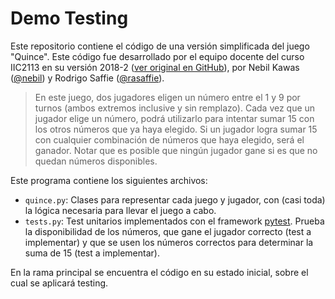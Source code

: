 # Demo Testing

Este repositorio contiene el código de una versión simplificada del juego "Quince". Este código fue desarrollado por el equipo docente del curso IIC2113 en su versión 2018-2 ([ver original en GitHub](https://github.com/IIC2113-2018-2/syllabus/tree/master/actividades/AC08)), por Nebil Kawas ([@nebil]) y Rodrigo Saffie ([@rasaffie]).

> En este juego, dos jugadores eligen un número entre el 1 y 9 por turnos (ambos extremos inclusive y sin remplazo). Cada vez que un jugador elige un número, podrá utilizarlo para intentar sumar 15 con los otros números que ya haya elegido. Si un jugador logra sumar 15 con cualquier combinación de números que haya elegido, será el ganador. Notar que es posible que ningún jugador gane si es que no quedan números disponibles.

Este programa contiene los siguientes archivos:

* `quince.py`: Clases para representar cada juego y jugador, con (casi toda) la lógica necesaria para llevar el juego a cabo.
* `tests.py`: Test unitarios implementados con el framework [pytest](https://github.com/pytest-dev/pytest/). Prueba la disponibilidad de los números, que gane el jugador correcto (test a implementar) y que se usen los números correctos para determinar la suma de 15 (test a implementar).

En la rama principal se encuentra el código en su estado inicial, sobre el cual se aplicará testing.

[@rasaffie]: https://github.com/rasaffie
[@nebil]: https://github.com/nebil
